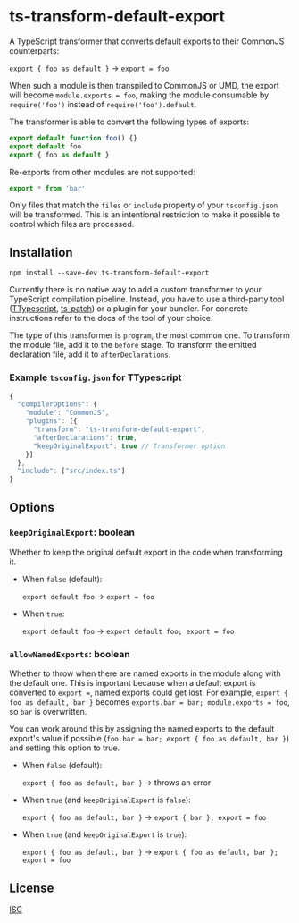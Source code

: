 # ts-transform-default-export

A TypeScript transformer that converts default exports to their CommonJS counterparts:

`export { foo as default }` → `export = foo`

When such a module is then transpiled to CommonJS or UMD, the export will become `module.exports = foo`,
making the module consumable by `require('foo')` instead of `require('foo').default`.

The transformer is able to convert the following types of exports:

```ts
export default function foo() {}
export default foo
export { foo as default }
```

Re-exports from other modules are not supported:

```ts
export * from 'bar'
```

Only files that match the `files` or `include` property of your `tsconfig.json` will be transformed.
This is an intentional restriction to make it possible to control which files are processed.

## Installation

`npm install --save-dev ts-transform-default-export`

Currently there is no native way to add a custom transformer to your TypeScript compilation pipeline.
Instead, you have to use a third-party tool ([TTypescript](https://github.com/cevek/ttypescript),
[ts-patch](https://github.com/nonara/ts-patch)) or a plugin for your bundler. For concrete instructions
refer to the docs of the tool of your choice.

The type of this transformer is `program`, the most common one. To transform the module file, add it
to the `before` stage. To transform the emitted declaration file, add it to `afterDeclarations`.

### Example `tsconfig.json` for TTypescript

```js
{
  "compilerOptions": {
    "module": "CommonJS",
    "plugins": [{
      "transform": "ts-transform-default-export",
      "afterDeclarations": true,
      "keepOriginalExport": true // Transformer option
    }]
  },
  "include": ["src/index.ts"]
}
```

## Options

### `keepOriginalExport`: boolean

Whether to keep the original default export in the code when transforming it.

- When `false` (default):

  `export default foo` → `export = foo`

- When `true`:

  `export default foo` → `export default foo; export = foo`

### `allowNamedExports`: boolean

Whether to throw when there are named exports in the module along with the default one.
This is important because when a default export is converted to `export =`, named exports
could get lost. For example, `export { foo as default, bar }` becomes `exports.bar = bar; module.exports = foo`,
so `bar` is overwritten.

You can work around this by assigning the named exports to the default export's value
if possible (`foo.bar = bar; export { foo as default, bar }`) and setting this option to true.

- When `false` (default):

  `export { foo as default, bar }` → throws an error

- When `true` (and `keepOriginalExport` is `false`):

  `export { foo as default, bar }` → `export { bar }; export = foo`

- When `true` (and `keepOriginalExport` is `true`):

  `export { foo as default, bar }` → `export { foo as default, bar }; export = foo`

## License

[ISC](LICENSE)
